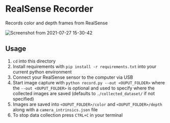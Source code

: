 # RealSense Recorder
Records color and depth frames from RealSense


![Screenshot from 2021-07-27 15-30-42](https://user-images.githubusercontent.com/4254623/127154001-6d8d96b8-dc13-4fe6-acec-a76595b6e5c2.png)


## Usage

1. `cd` into this directory
2. Install requirements with `pip install -r requirements.txt` into your current python environment
3. Connect your RealSense sensor to the computer via USB
4. Start image capture with `python record.py --out <OUPUT_FOLDER>` where the `--out <OUPUT_FOLDER>` is optional and used to specify where the collected images are saved (defaults to `./collected_dataset/` if not specified)
5. Images are saved into `<OUPUT_FOLDER>/color` and `<OUPUT_FOLDER>/depth` along with a `camera_intrinsics.json` file
6. To stop data collection press `CTRL+C` in your terminal
